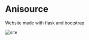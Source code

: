 # Anisource
Website made with flask and bootstrap

![site](https://telegra.ph/file/45ebcf20bef5217b6b14c.png)
